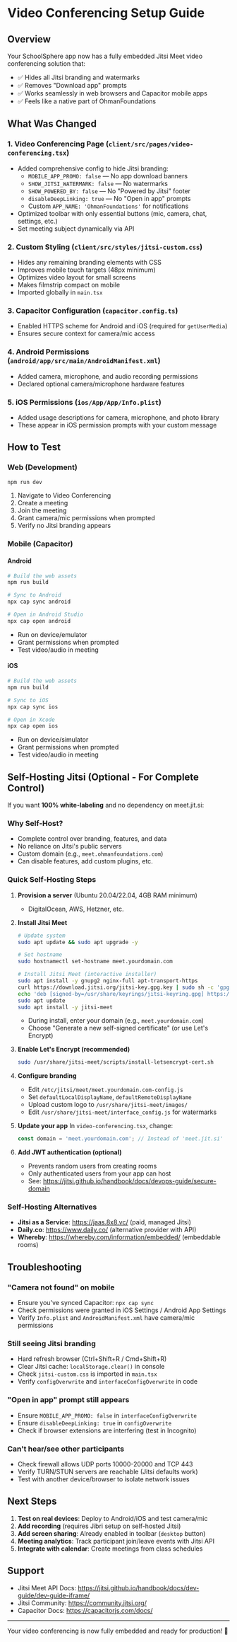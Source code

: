 # Video Conferencing Setup Guide

## Overview
Your SchoolSphere app now has a fully embedded Jitsi Meet video conferencing solution that:
- ✅ Hides all Jitsi branding and watermarks
- ✅ Removes "Download app" prompts
- ✅ Works seamlessly in web browsers and Capacitor mobile apps
- ✅ Feels like a native part of OhmanFoundations

## What Was Changed

### 1. **Video Conferencing Page** (`client/src/pages/video-conferencing.tsx`)
- Added comprehensive config to hide Jitsi branding:
  - `MOBILE_APP_PROMO: false` — No app download banners
  - `SHOW_JITSI_WATERMARK: false` — No watermarks
  - `SHOW_POWERED_BY: false` — No "Powered by Jitsi" footer
  - `disableDeepLinking: true` — No "Open in app" prompts
  - Custom `APP_NAME: 'OhmanFoundations'` for notifications
- Optimized toolbar with only essential buttons (mic, camera, chat, settings, etc.)
- Set meeting subject dynamically via API

### 2. **Custom Styling** (`client/src/styles/jitsi-custom.css`)
- Hides any remaining branding elements with CSS
- Improves mobile touch targets (48px minimum)
- Optimizes video layout for small screens
- Makes filmstrip compact on mobile
- Imported globally in `main.tsx`

### 3. **Capacitor Configuration** (`capacitor.config.ts`)
- Enabled HTTPS scheme for Android and iOS (required for `getUserMedia`)
- Ensures secure context for camera/mic access

### 4. **Android Permissions** (`android/app/src/main/AndroidManifest.xml`)
- Added camera, microphone, and audio recording permissions
- Declared optional camera/microphone hardware features

### 5. **iOS Permissions** (`ios/App/App/Info.plist`)
- Added usage descriptions for camera, microphone, and photo library
- These appear in iOS permission prompts with your custom message

## How to Test

### Web (Development)
```bash
npm run dev
```
1. Navigate to Video Conferencing
2. Create a meeting
3. Join the meeting
4. Grant camera/mic permissions when prompted
5. Verify no Jitsi branding appears

### Mobile (Capacitor)

#### Android
```bash
# Build the web assets
npm run build

# Sync to Android
npx cap sync android

# Open in Android Studio
npx cap open android
```
- Run on device/emulator
- Grant permissions when prompted
- Test video/audio in meeting

#### iOS
```bash
# Build the web assets
npm run build

# Sync to iOS
npx cap sync ios

# Open in Xcode
npx cap open ios
```
- Run on device/simulator
- Grant permissions when prompted
- Test video/audio in meeting

## Self-Hosting Jitsi (Optional - For Complete Control)

If you want **100% white-labeling** and no dependency on meet.jit.si:

### Why Self-Host?
- Complete control over branding, features, and data
- No reliance on Jitsi's public servers
- Custom domain (e.g., `meet.ohmanfoundations.com`)
- Can disable features, add custom plugins, etc.

### Quick Self-Hosting Steps

1. **Provision a server** (Ubuntu 20.04/22.04, 4GB RAM minimum)
   - DigitalOcean, AWS, Hetzner, etc.

2. **Install Jitsi Meet**
   ```bash
   # Update system
   sudo apt update && sudo apt upgrade -y
   
   # Set hostname
   sudo hostnamectl set-hostname meet.yourdomain.com
   
   # Install Jitsi Meet (interactive installer)
   sudo apt install -y gnupg2 nginx-full apt-transport-https
   curl https://download.jitsi.org/jitsi-key.gpg.key | sudo sh -c 'gpg --dearmor > /usr/share/keyrings/jitsi-keyring.gpg'
   echo 'deb [signed-by=/usr/share/keyrings/jitsi-keyring.gpg] https://download.jitsi.org stable/' | sudo tee /etc/apt/sources.list.d/jitsi-stable.list > /dev/null
   sudo apt update
   sudo apt install -y jitsi-meet
   ```
   - During install, enter your domain (e.g., `meet.yourdomain.com`)
   - Choose "Generate a new self-signed certificate" (or use Let's Encrypt)

3. **Enable Let's Encrypt (recommended)**
   ```bash
   sudo /usr/share/jitsi-meet/scripts/install-letsencrypt-cert.sh
   ```

4. **Configure branding**
   - Edit `/etc/jitsi/meet/meet.yourdomain.com-config.js`
   - Set `defaultLocalDisplayName`, `defaultRemoteDisplayName`
   - Upload custom logo to `/usr/share/jitsi-meet/images/`
   - Edit `/usr/share/jitsi-meet/interface_config.js` for watermarks

5. **Update your app**
   In `video-conferencing.tsx`, change:
   ```typescript
   const domain = 'meet.yourdomain.com'; // Instead of 'meet.jit.si'
   ```

6. **Add JWT authentication (optional)**
   - Prevents random users from creating rooms
   - Only authenticated users from your app can host
   - See: https://jitsi.github.io/handbook/docs/devops-guide/secure-domain

### Self-Hosting Alternatives
- **Jitsi as a Service**: https://jaas.8x8.vc/ (paid, managed Jitsi)
- **Daily.co**: https://www.daily.co/ (alternative provider with API)
- **Whereby**: https://whereby.com/information/embedded/ (embeddable rooms)

## Troubleshooting

### "Camera not found" on mobile
- Ensure you've synced Capacitor: `npx cap sync`
- Check permissions were granted in iOS Settings / Android App Settings
- Verify `Info.plist` and `AndroidManifest.xml` have camera/mic permissions

### Still seeing Jitsi branding
- Hard refresh browser (Ctrl+Shift+R / Cmd+Shift+R)
- Clear Jitsi cache: `localStorage.clear()` in console
- Check `jitsi-custom.css` is imported in `main.tsx`
- Verify `configOverwrite` and `interfaceConfigOverwrite` in code

### "Open in app" prompt still appears
- Ensure `MOBILE_APP_PROMO: false` in `interfaceConfigOverwrite`
- Ensure `disableDeepLinking: true` in `configOverwrite`
- Check if browser extensions are interfering (test in Incognito)

### Can't hear/see other participants
- Check firewall allows UDP ports 10000-20000 and TCP 443
- Verify TURN/STUN servers are reachable (Jitsi defaults work)
- Test with another device/browser to isolate network issues

## Next Steps

1. **Test on real devices**: Deploy to Android/iOS and test camera/mic
2. **Add recording** (requires Jibri setup on self-hosted Jitsi)
3. **Add screen sharing**: Already enabled in toolbar (`desktop` button)
4. **Meeting analytics**: Track participant join/leave events with Jitsi API
5. **Integrate with calendar**: Create meetings from class schedules

## Support

- Jitsi Meet API Docs: https://jitsi.github.io/handbook/docs/dev-guide/dev-guide-iframe/
- Jitsi Community: https://community.jitsi.org/
- Capacitor Docs: https://capacitorjs.com/docs/

---

Your video conferencing is now fully embedded and ready for production! 🎉
